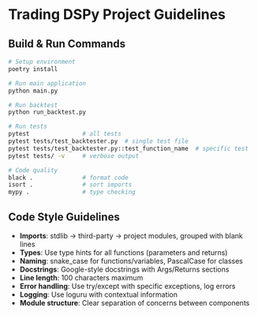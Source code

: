 # Trading DSPy Project Guidelines

## Build & Run Commands
```bash
# Setup environment
poetry install

# Run main application
python main.py

# Run backtest
python run_backtest.py

# Run tests
pytest               # all tests
pytest tests/test_backtester.py  # single test file
pytest tests/test_backtester.py::test_function_name  # specific test
pytest tests/ -v     # verbose output

# Code quality
black .              # format code
isort .              # sort imports
mypy .               # type checking
```

## Code Style Guidelines
- **Imports**: stdlib → third-party → project modules, grouped with blank lines
- **Types**: Use type hints for all functions (parameters and returns)
- **Naming**: snake_case for functions/variables, PascalCase for classes
- **Docstrings**: Google-style docstrings with Args/Returns sections
- **Line length**: 100 characters maximum
- **Error handling**: Use try/except with specific exceptions, log errors
- **Logging**: Use loguru with contextual information
- **Module structure**: Clear separation of concerns between components